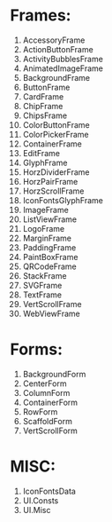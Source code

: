 # Frames:
1. AccessoryFrame
1. ActionButtonFrame
1. ActivityBubblesFrame
1. AnimatedImageFrame
1. BackgroundFrame
1. ButtonFrame
1. CardFrame
1. ChipFrame
1. ChipsFrame
1. ColorButtonFrame
1. ColorPickerFrame
1. ContainerFrame
1. EditFrame
1. GlyphFrame
1. HorzDividerFrame
1. HorzPairFrame
1. HorzScrollFrame
1. IconFontsGlyphFrame
1. ImageFrame
1. ListViewFrame
1. LogoFrame
1. MarginFrame
1. PaddingFrame
1. PaintBoxFrame
1. QRCodeFrame
1. StackFrame
1. SVGFrame
1. TextFrame
1. VertScrollFrame
1. WebViewFrame

# Forms:
1. BackgroundForm
1. CenterForm
1. ColumnForm
1. ContainerForm
1. RowForm
1. ScaffoldForm
1. VertScrollForm

# MISC:
1. IconFontsData
1. UI.Consts
1. UI.Misc
